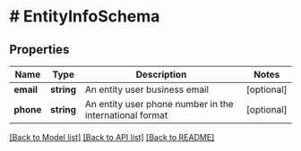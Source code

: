 # # EntityInfoSchema

## Properties

Name | Type | Description | Notes
------------ | ------------- | ------------- | -------------
**email** | **string** | An entity user business email | [optional]
**phone** | **string** | An entity user phone number in the international format | [optional]

[[Back to Model list]](../../README.md#models) [[Back to API list]](../../README.md#endpoints) [[Back to README]](../../README.md)

